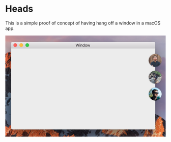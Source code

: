 # Heads

This is a simple proof of concept of having hang off a window in a macOS app.

<img src="Screenshot.png" alt="Screenshot" width="534">
